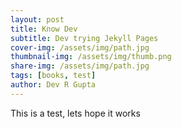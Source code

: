 ```yaml
---
layout: post
title: Know Dev
subtitle: Dev trying Jekyll Pages
cover-img: /assets/img/path.jpg
thumbnail-img: /assets/img/thumb.png
share-img: /assets/img/path.jpg
tags: [books, test]
author: Dev R Gupta
---
```


This is a test, lets hope it works
